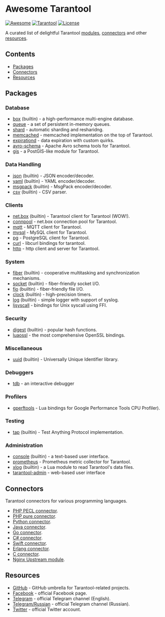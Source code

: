 # Awesome Tarantool

[![Awesome][awesome-badge]][awesome-url]
[![Tarantool][tarantool-badge]][tarantool-url]
[![License][license-badge]][license-url]

A curated list of delightful Tarantool [modules](#modules),
[connectors](#connectors) and other [resources](#resources).

## Contents

- [Packages](#packages)
- [Connectors](#connectors)
- [Resources](#resources)

## Packages

### Database

- [box](https://tarantool.org/doc/book/box/index.html) (builtin) -
  a high-performance multi-engine database.
- [queue](https://github.com/tarantool/queue) -
  a set of persistent in-memory queues.
- [shard](https://github.com/tarantool/shard) -
  automatic sharding and resharidng.
- [memcached](https://github.com/tarantool/memcached) -
  memcached implementation on the top of Tarantool.
- [expirationd](https://github.com/tarantool/expirationd) -
  data expiration with custom quirks.
- [avro-schema](https://github.com/tarantool/avro-schema) -
  Apache Avro schema tools for Tarantool.
- [gis](https://github.com/tarantool/gis) -
  a PostGIS-like module for Tarantool.

### Data Handling

- [json](https://tarantool.org/doc/reference/reference_lua/json.html)
  (builtin) - JSON encoder/decoder.
- [yaml](https://tarantool.org/doc/reference/reference_lua/yaml.html)
  (builtin) - YAML encoder/decoder.
- [msgpack](https://tarantool.org/doc/reference/reference_lua/msgpack.html)
  (builtin) - MsgPack encoder/decoder.
- [csv](https://tarantool.org/doc/reference/reference_lua/csv.html)
  (builtin) - CSV parser.

### Clients

- [net.box](https://tarantool.org/doc/reference/reference_lua/net_box.html)
  (builtin) - Tarantool client for Tarantool (WOW!).
- [connpool](https://github.com/tarantool/shard) -
  net.box connection pool for Tarantool.
- [mqtt](https://github.com/tarantool/mqtt) -
  MQTT client for Tarantool.
- [mysql](https://github.com/tarantool/mysql) -
  MySQL client for Tarantool.
- [pg](https://github.com/tarantool/pg) -
  PostgreSQL client for Tarantool.
- [curl](https://github.com/tarantool/curl) -
  libcurl bindings for tarantool.
- [http](https://github.com/tarantool/http) -
  http client and server for Tarantool.

### System

- [fiber](https://tarantool.org/doc/reference/reference_lua/fiber.html)
  (builtin) - cooperative multitasking and synchronization mechanisms.
- [socket](https://tarantool.org/doc/reference/reference_lua/socket.html)
  (builtin) - fiber-friendly socket I/O.
- [fio](https://tarantool.org/doc/reference/reference_lua/fio.html)
  (builtin) - fiber-friendly file I/O.
- [clock](https://tarantool.org/doc/reference/reference_lua/clock.html)
  (builtin) - high-precision timers.
- [log](https://tarantool.org/doc/reference/reference_lua/log.html)
  (builtin) - simple logger with support of syslog.
- [ljsyscall](https://github.com/justincormack/ljsyscall) -
  bindings for Unix syscall using FFI.

### Security

- [digest](https://tarantool.org/doc/reference/reference_lua/digest.html)
  (builtin) - popular hash functions.
- [luaossl](https://github.com/tarantool/luaossl) -
  the most comprehensive OpenSSL bindings.

### Miscellaneous

- [uuid](https://tarantool.org/doc/reference/reference_lua/uuid.html)
  (builtin) - Universally Unique Identifier library.

### Debuggers

- [tdb](https://github.com/Sulverus/tdb) -
  an interactive debugger

### Profilers

- [gperftools](https://github.com/tarantool/gperftools) -
  Lua bindings for Google Performance Tools CPU Profiler).

### Testing

- [tap](https://tarantool.org/doc/reference/reference_lua/tap.html)
  (builtin) - Test Anything Protocol implementation.

### Administration

- [console](https://tarantool.org/doc/reference/reference_lua/console.html)
  (builtin) - a text-based user interface.
- [prometheus](https://github.com/tarantool/prometheus) -
  Prometheus metric collector for Tarantool.
- [xlog](https://tarantool.org/doc/reference/reference_lua/xlog.html)
  (builtin) - a Lua module to read Tarantool's data files.
- [tarantool-admin](https://github.com/basis-company/tarantool-admin) -
  web-based user interface

## Connectors

Tarantool connectors for various programming languages.

- [PHP PECL connector](https://github.com/tarantool/tarantool-php).
- [PHP pure connector](https://github.com/tarantool-php/client).
- [Python connector](https://github.com/tarantool/tarantool-python).
- [Java connector](https://github.com/tarantool/tarantool-java).
- [Go connector](https://github.com/tarantool/go-tarantool).
- [C# connector](https://github.com/progaudi/tarantool-csharp).
- [Swift connector](https://github.com/tris-foundation/tarantool).
- [Erlang connector](https://github.com/stofel/taran).
- [C connector](https://github.com/tarantool/tarantool-c).
- [Nginx Upstream module](https://github.com/tarantool/nginx_upstream_module).

## Resources

- [GitHub](https://github.com/tarantool) -
  GitHub umbrella for Tarantool-related projects.
- [Facebook](https://facebook.com/TarantoolDatabase) - official Facebook
  page.
- [Telegram](https://telegram.me/tarantool) - official Telegram channel
  (English).
- [Telegram/Russian](https://telegram.me/tarantoolru) - official Telegram
  channel (Russian).
- [Twitter](https://twitter.com/tarantooldb) - official Twitter account.

[awesome-badge]: https://cdn.rawgit.com/sindresorhus/awesome/d7305f38d29fed78fa85652e3a63e154dd8e8829/media/badge.svg
[awesome-url]: https://awesome.re/
[tarantool-badge]: https://img.shields.io/badge/tarantool-1.7-blue.svg?style=flat
[tarantool-url]: https://tarantool.org/
[license-badge]: https://img.shields.io/badge/License-CC--BY-orange.svg?style=flat
[license-url]: LICENSE.md
